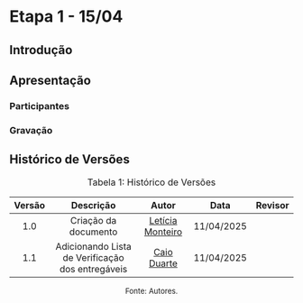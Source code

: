 # Etapa 1 - 15/04

## Introdução

<div style="text-align: justify;">
<p>

</p>
</div>


## Apresentação

### Participantes

### Gravação

## Histórico de Versões
<font size="3"><p style="text-align: center">Tabela 1: Histórico de Versões</p></font> 

| Versão |Descrição     |Autor                                       |Data    |Revisor|
|:-:     | :-:          | :-:                                        | :-:        |:-:|
|1.0     |Criação da documento|[Letícia Monteiro](https://github.com/LeticiaMonteiroo)| 11/04/2025 |   |
|1.1     |Adicionando Lista de Verificação dos entregáveis|[Caio Duarte](https://github.com/caioduart3)| 11/04/2025 |   |

<font size="2"><p style="text-align: center">Fonte: Autores.</p></font> 

